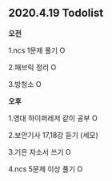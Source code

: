 ## 2020.4.19 Todolist

**오전**

1.ncs 1문제 풀기 O

2.패브릭 정리 O

3.방청소 O



**오후**

1.영대 하이퍼레저 같이 공부 O

2.보안기사 17,18강 듣기 (세모)

3.기은 자소서 쓰기 O

4.ncs 5문제 이상 풀기 O